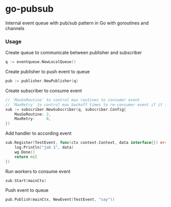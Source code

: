 # go-pubsub

Internal event queue with pub/sub pattern in Go with goroutines and channels

### Usage

Create queue to communicate between publisher and subscriber
```go
q := eventqueue.NewLocalQueue()
```


Create publisher to push event to queue
```go
pub := publisher.NewPublisher(q)
```
	
Create subscriber to consume event
```go
// `MaxGoRoutine` to control max routines to consumer event
// `MaxRetry` to control max backoff times to re-consumer event if it failed
sub := subscriber.NewSubscriber(q, subscriber.Config{
    MaxGoRoutine: 2,
    MaxRetry:     0,
})
```

Add handler to according event
```go
sub.Register(TestEvent, func(ctx context.Context, data interface{}) error {
    log.Println("job 1", data)
    wg.Done()
    return nil
})
```

Run workers to consume event
```go
sub.Start(mainCtx)
```

Push event to queue
```go
pub.Publish(mainCtx, NewEvent(TestEvent, "say"))
```


